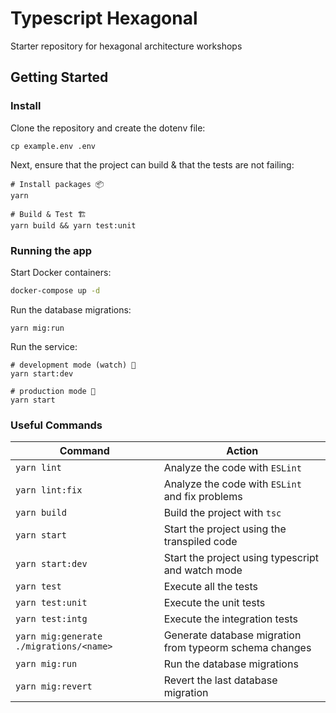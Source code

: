 # Typescript Hexagonal

Starter repository for hexagonal architecture workshops

## Getting Started

### Install

Clone the repository and create the dotenv file:

```shell
cp example.env .env
```

Next, ensure that the project can build & that the tests are not failing:

```shell
# Install packages 📦
yarn

# Build & Test 🏗
yarn build && yarn test:unit
```

### Running the app

Start Docker containers:

```bash
docker-compose up -d
```

Run the database migrations:

```shell
yarn mig:run
```

Run the service:

```shell
# development mode (watch) 👀
yarn start:dev

# production mode 🚀
yarn start
```

### Useful Commands

| Command                                 | Action                                                  |
| --------------------------------------- | ------------------------------------------------------- |
| `yarn lint`                             | Analyze the code with `ESLint`                          |
| `yarn lint:fix`                         | Analyze the code with `ESLint` and fix problems         |
| `yarn build`                            | Build the project with `tsc`                            |
| `yarn start`                            | Start the project using the transpiled code             |
| `yarn start:dev`                        | Start the project using typescript and watch mode       |
| `yarn test`                             | Execute all the tests                                   |
| `yarn test:unit`                        | Execute the unit tests                                  |
| `yarn test:intg`                        | Execute the integration tests                           |
| `yarn mig:generate ./migrations/<name>` | Generate database migration from typeorm schema changes |
| `yarn mig:run`                          | Run the database migrations                             |
| `yarn mig:revert`                       | Revert the last database migration                      |
